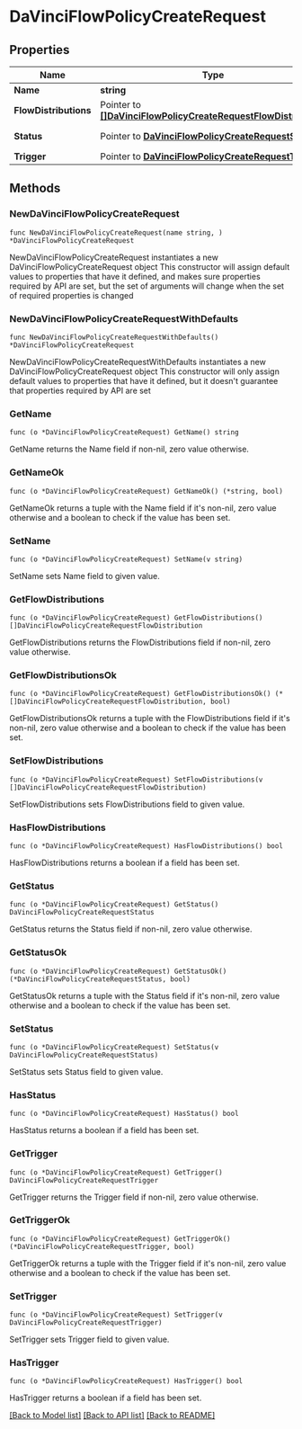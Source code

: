 # DaVinciFlowPolicyCreateRequest

## Properties

Name | Type | Description | Notes
------------ | ------------- | ------------- | -------------
**Name** | **string** |  | [default to "New Policy"]
**FlowDistributions** | Pointer to [**[]DaVinciFlowPolicyCreateRequestFlowDistribution**](DaVinciFlowPolicyCreateRequestFlowDistribution.md) |  | [optional] 
**Status** | Pointer to [**DaVinciFlowPolicyCreateRequestStatus**](DaVinciFlowPolicyCreateRequestStatus.md) |  | [optional] [default to DAVINCIFLOWPOLICYCREATEREQUESTSTATUS_ENABLED]
**Trigger** | Pointer to [**DaVinciFlowPolicyCreateRequestTrigger**](DaVinciFlowPolicyCreateRequestTrigger.md) |  | [optional] 

## Methods

### NewDaVinciFlowPolicyCreateRequest

`func NewDaVinciFlowPolicyCreateRequest(name string, ) *DaVinciFlowPolicyCreateRequest`

NewDaVinciFlowPolicyCreateRequest instantiates a new DaVinciFlowPolicyCreateRequest object
This constructor will assign default values to properties that have it defined,
and makes sure properties required by API are set, but the set of arguments
will change when the set of required properties is changed

### NewDaVinciFlowPolicyCreateRequestWithDefaults

`func NewDaVinciFlowPolicyCreateRequestWithDefaults() *DaVinciFlowPolicyCreateRequest`

NewDaVinciFlowPolicyCreateRequestWithDefaults instantiates a new DaVinciFlowPolicyCreateRequest object
This constructor will only assign default values to properties that have it defined,
but it doesn't guarantee that properties required by API are set

### GetName

`func (o *DaVinciFlowPolicyCreateRequest) GetName() string`

GetName returns the Name field if non-nil, zero value otherwise.

### GetNameOk

`func (o *DaVinciFlowPolicyCreateRequest) GetNameOk() (*string, bool)`

GetNameOk returns a tuple with the Name field if it's non-nil, zero value otherwise
and a boolean to check if the value has been set.

### SetName

`func (o *DaVinciFlowPolicyCreateRequest) SetName(v string)`

SetName sets Name field to given value.


### GetFlowDistributions

`func (o *DaVinciFlowPolicyCreateRequest) GetFlowDistributions() []DaVinciFlowPolicyCreateRequestFlowDistribution`

GetFlowDistributions returns the FlowDistributions field if non-nil, zero value otherwise.

### GetFlowDistributionsOk

`func (o *DaVinciFlowPolicyCreateRequest) GetFlowDistributionsOk() (*[]DaVinciFlowPolicyCreateRequestFlowDistribution, bool)`

GetFlowDistributionsOk returns a tuple with the FlowDistributions field if it's non-nil, zero value otherwise
and a boolean to check if the value has been set.

### SetFlowDistributions

`func (o *DaVinciFlowPolicyCreateRequest) SetFlowDistributions(v []DaVinciFlowPolicyCreateRequestFlowDistribution)`

SetFlowDistributions sets FlowDistributions field to given value.

### HasFlowDistributions

`func (o *DaVinciFlowPolicyCreateRequest) HasFlowDistributions() bool`

HasFlowDistributions returns a boolean if a field has been set.

### GetStatus

`func (o *DaVinciFlowPolicyCreateRequest) GetStatus() DaVinciFlowPolicyCreateRequestStatus`

GetStatus returns the Status field if non-nil, zero value otherwise.

### GetStatusOk

`func (o *DaVinciFlowPolicyCreateRequest) GetStatusOk() (*DaVinciFlowPolicyCreateRequestStatus, bool)`

GetStatusOk returns a tuple with the Status field if it's non-nil, zero value otherwise
and a boolean to check if the value has been set.

### SetStatus

`func (o *DaVinciFlowPolicyCreateRequest) SetStatus(v DaVinciFlowPolicyCreateRequestStatus)`

SetStatus sets Status field to given value.

### HasStatus

`func (o *DaVinciFlowPolicyCreateRequest) HasStatus() bool`

HasStatus returns a boolean if a field has been set.

### GetTrigger

`func (o *DaVinciFlowPolicyCreateRequest) GetTrigger() DaVinciFlowPolicyCreateRequestTrigger`

GetTrigger returns the Trigger field if non-nil, zero value otherwise.

### GetTriggerOk

`func (o *DaVinciFlowPolicyCreateRequest) GetTriggerOk() (*DaVinciFlowPolicyCreateRequestTrigger, bool)`

GetTriggerOk returns a tuple with the Trigger field if it's non-nil, zero value otherwise
and a boolean to check if the value has been set.

### SetTrigger

`func (o *DaVinciFlowPolicyCreateRequest) SetTrigger(v DaVinciFlowPolicyCreateRequestTrigger)`

SetTrigger sets Trigger field to given value.

### HasTrigger

`func (o *DaVinciFlowPolicyCreateRequest) HasTrigger() bool`

HasTrigger returns a boolean if a field has been set.


[[Back to Model list]](../README.md#documentation-for-models) [[Back to API list]](../README.md#documentation-for-api-endpoints) [[Back to README]](../README.md)


